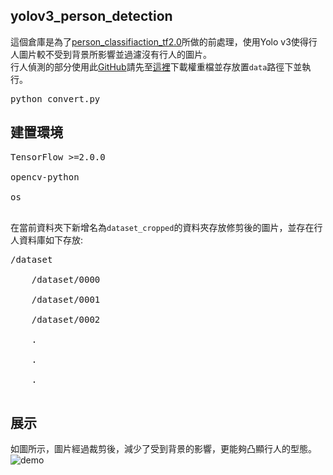 ## yolov3_person_detection
這個倉庫是為了[person_classifiaction_tf2.0](https://github.com/simon831110/person_classifiaction_tf2.0)所做的前處理，使用Yolo v3使得行人圖片較不受到背景所影響並過濾沒有行人的圖片。<br/>
行人偵測的部分使用此[GitHub](https://github.com/zzh8829/yolov3-tf2)請先至[這裡](https://pjreddie.com/media/files/yolov3.weights)下載權重檔並存放置`data`路徑下並執行。
<pre>
python convert.py
</pre>
## 建置環境
<pre>
TensorFlow >=2.0.0<br/>
opencv-python<br/>
os<br/>
</pre>

在當前資料夾下新增名為`dataset_cropped`的資料夾存放修剪後的圖片，並存在行人資料庫如下存放:
<pre>
/dataset<br />
    /dataset/0000<br />
    /dataset/0001<br />
    /dataset/0002<br />
    .<br />
    .<br />
    .<br />
</pre>
## 展示
如圖所示，圖片經過裁剪後，減少了受到背景的影響，更能夠凸顯行人的型態。<br/>
![demo](https://github.com/simon831110/yolov3_preprocessing_person_detection/blob/main/data/cropped_and_uncropped.jpeg)
